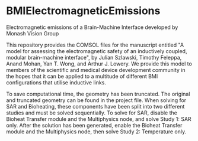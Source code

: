 # BMIElectromagneticEmissions
Electromagnetic emissions of a Brain-Machine Interface developed by Monash Vision Group

This repository provides the COMSOL files for the manuscript entitled "A model for assessing the electromagnetic safety of an inductively coupled, modular brain-machine interface", by Julian Szlawski, Timothy Feleppa, Anand Mohan, Yan T. Wong, and Arthur J. Lowery. We provide this model to members of the scientific and medical device development community in the hopes that it can be applied to a multitude of different BMI configurations that utilise inductive links.

To save computational time, the geometry has been truncated. The original and truncated geometry can be found in the project file. When solving for SAR and Bioheating, these components have been split into two different studies and must be solved sequentially. To solve for SAR, disable the Bioheat Transfer module and the Multiphysics node, and solve Study 1: SAR only. After the solution has been generated, enable the Bioheat Transfer module and the Multiphysics node, then solve Study 2: Temperature only. 
